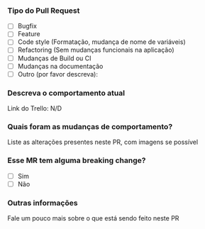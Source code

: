 ### Tipo do Pull Request

- [ ] Bugfix
- [ ] Feature
- [ ] Code style (Formatação, mudança de nome de variáveis)
- [ ] Refactoring (Sem mudanças funcionais na aplicação)
- [ ] Mudanças de Build ou CI
- [ ] Mudanças na documentação
- [ ] Outro (por favor descreva):

### Descreva o comportamento atual

Link do Trello: N/D

### Quais foram as mudanças de comportamento?

Liste as alterações presentes neste PR, com imagens se possível

### Esse MR tem alguma breaking change?

- [ ] Sim
- [ ] Não

### Outras informações

Fale um pouco mais sobre o que está sendo feito neste PR
